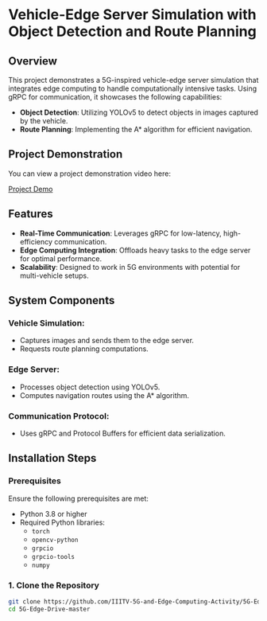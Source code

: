 # Vehicle-Edge Server Simulation with Object Detection and Route Planning

## Overview

This project demonstrates a 5G-inspired vehicle-edge server simulation that integrates edge computing to handle computationally intensive tasks. Using gRPC for communication, it showcases the following capabilities:

- **Object Detection**: Utilizing YOLOv5 to detect objects in images captured by the vehicle.
- **Route Planning**: Implementing the A* algorithm for efficient navigation.

## Project Demonstration

You can view a project demonstration video here:

[Project Demo](https://drive.google.com/file/d/12E35PFODAug7Wxw7jHCauiQ6RLrnpLoC/view?usp=sharing)

## Features

- **Real-Time Communication**: Leverages gRPC for low-latency, high-efficiency communication.
- **Edge Computing Integration**: Offloads heavy tasks to the edge server for optimal performance.
- **Scalability**: Designed to work in 5G environments with potential for multi-vehicle setups.

## System Components

### Vehicle Simulation:
- Captures images and sends them to the edge server.
- Requests route planning computations.

### Edge Server:
- Processes object detection using YOLOv5.
- Computes navigation routes using the A* algorithm.

### Communication Protocol:
- Uses gRPC and Protocol Buffers for efficient data serialization.

## Installation Steps

### Prerequisites
Ensure the following prerequisites are met:

- Python 3.8 or higher
- Required Python libraries:
  - `torch`
  - `opencv-python`
  - `grpcio`
  - `grpcio-tools`
  - `numpy`

### 1. Clone the Repository

```bash
git clone https://github.com/IIITV-5G-and-Edge-Computing-Activity/5G-Edge-Drive.git
cd 5G-Edge-Drive-master
